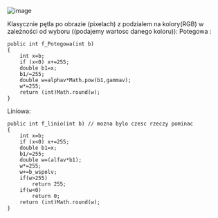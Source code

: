 ![image](https://user-images.githubusercontent.com/38810840/113569573-08232c80-9613-11eb-886e-21cab6118e4c.png)

Klasycznie pętla po obrazie (pixelach) z podzialem na kolory(RGB) w zależności od wyboru ((podajemy wartosc danego koloru)):
    Potegowa :

    public int f_Potegowa(int b)
    {
        int x=b;
        if (x<0) x+=255;
        double b1=x;
        b1/=255;
        double w=alphav*Math.pow(b1,gammav);
        w*=255;
        return (int)Math.round(w);
    }

  Liniowa:

    public int f_linio(int b) // mozna bylo czesc rzeczy pominac
    {
        int x=b;
        if (x<0) x+=255;
        double b1=x;
        b1/=255;
        double w=(alfav*b1);
        w*=255;
        w+=b_wspolv;
        if(w>255)
            return 255;
        if(w<0)
            return 0;
        return (int)Math.round(w);
    }
